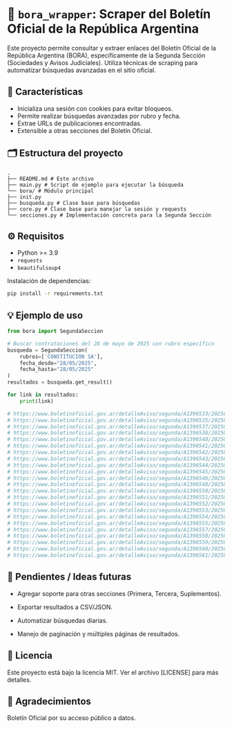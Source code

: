 # 📰 `bora_wrapper`: Scraper del Boletín Oficial de la República Argentina

Este proyecto permite consultar y extraer enlaces del Boletín Oficial de la República Argentina (BORA),
específicamente de la Segunda Sección (Sociedades y Avisos Judiciales). 
Utiliza técnicas de scraping para automatizar búsquedas avanzadas en el sitio oficial.

## 🚀 Características

- Inicializa una sesión con cookies para evitar bloqueos.
- Permite realizar búsquedas avanzadas por rubro y fecha.
- Extrae URLs de publicaciones encontradas.
- Extensible a otras secciones del Boletín Oficial.

## 🗂 Estructura del proyecto
```
.
├── README.md # Este archivo
├── main.py # Script de ejemplo para ejecutar la búsqueda
└── bora/ # Módulo principal
├── init.py
├── busqueda.py # Clase base para búsquedas
├── core.py # Clase base para manejar la sesión y requests
└── secciones.py # Implementación concreta para la Segunda Sección
```

## ⚙️ Requisitos

- Python >= 3.9
- `requests`
- `beautifulsoup4`

Instalación de dependencias:

```bash
pip install -r requirements.txt
```

## 💡 Ejemplo de uso

```python
from bora import SegundaSeccion

# Buscar contrataciones del 28 de mayo de 2025 con rubro específico
busqueda = SegundaSeccion(
    rubros=['CONSTITUCION SA'], 
    fecha_desde="28/05/2025", 
    fecha_hasta="28/05/2025"
)
resultados = busqueda.get_result()

for link in resultados:
    print(link)

# https://www.boletinoficial.gov.ar/detalleAviso/segunda/A1396533/20250528?busqueda=1
# https://www.boletinoficial.gov.ar/detalleAviso/segunda/A1396535/20250528?busqueda=1
# https://www.boletinoficial.gov.ar/detalleAviso/segunda/A1396537/20250528?busqueda=1
# https://www.boletinoficial.gov.ar/detalleAviso/segunda/A1396538/20250528?busqueda=1
# https://www.boletinoficial.gov.ar/detalleAviso/segunda/A1396540/20250528?busqueda=1
# https://www.boletinoficial.gov.ar/detalleAviso/segunda/A1396541/20250528?busqueda=1
# https://www.boletinoficial.gov.ar/detalleAviso/segunda/A1396542/20250528?busqueda=1
# https://www.boletinoficial.gov.ar/detalleAviso/segunda/A1396543/20250528?busqueda=1
# https://www.boletinoficial.gov.ar/detalleAviso/segunda/A1396544/20250528?busqueda=1
# https://www.boletinoficial.gov.ar/detalleAviso/segunda/A1396545/20250528?busqueda=1
# https://www.boletinoficial.gov.ar/detalleAviso/segunda/A1396546/20250528?busqueda=1
# https://www.boletinoficial.gov.ar/detalleAviso/segunda/A1396548/20250528?busqueda=1
# https://www.boletinoficial.gov.ar/detalleAviso/segunda/A1396550/20250528?busqueda=1
# https://www.boletinoficial.gov.ar/detalleAviso/segunda/A1396551/20250528?busqueda=1
# https://www.boletinoficial.gov.ar/detalleAviso/segunda/A1396552/20250528?busqueda=1
# https://www.boletinoficial.gov.ar/detalleAviso/segunda/A1396553/20250528?busqueda=1
# https://www.boletinoficial.gov.ar/detalleAviso/segunda/A1396554/20250528?busqueda=1
# https://www.boletinoficial.gov.ar/detalleAviso/segunda/A1396555/20250528?busqueda=1
# https://www.boletinoficial.gov.ar/detalleAviso/segunda/A1396557/20250528?busqueda=1
# https://www.boletinoficial.gov.ar/detalleAviso/segunda/A1396558/20250528?busqueda=1
# https://www.boletinoficial.gov.ar/detalleAviso/segunda/A1396559/20250528?busqueda=1
# https://www.boletinoficial.gov.ar/detalleAviso/segunda/A1396560/20250528?busqueda=1
# https://www.boletinoficial.gov.ar/detalleAviso/segunda/A1396561/20250528?busqueda=1
```

## 📌 Pendientes / Ideas futuras
* Agregar soporte para otras secciones (Primera, Tercera, Suplementos).

* Exportar resultados a CSV/JSON.

* Automatizar búsquedas diarias.

* Manejo de paginación y múltiples páginas de resultados.

## 📝 Licencia
Este proyecto está bajo la licencia MIT. Ver el archivo [LICENSE] para más detalles.

## 🙌 Agradecimientos
Boletín Oficial por su acceso público a datos.
